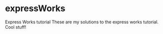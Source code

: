 # expressWorks
Express Works tutorial
These are my solutions to the express works tutorial. Cool stuff!
